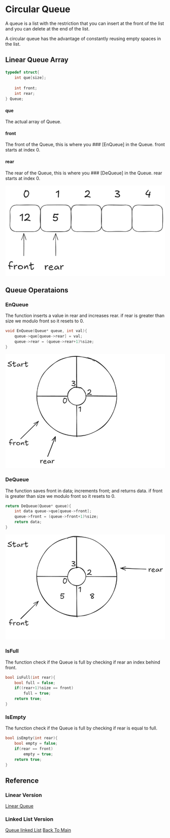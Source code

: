 
# Circular Queue

A queue is a list with the restriction that you can insert at the front of the list
and you can delete at the end of the list.

A circular queue has the advantage of constantly reusing empty spaces in the list.

## Linear Queue Array
```c
typedef struct{
    int que[size];

    int front;
    int rear;
} Queue;
```
#### que
The actual array of Queue.

#### front
The front of the Queue, this is where you ### [EnQueue] in the Queue.
front starts at index 0.

#### rear
The rear of the Queue, this is where you ### [DeQueue] in the Queue.
rear starts at index 0.

![Queue](Images/queue.png)

## Queue Operataions
### EnQueue
The function inserts a value in rear and increases rear.
if rear is greater than size we modulo front so it resets to 0.
```c
void EnQueue(Queue* queue, int val){
    queue->que[queue->rear] = val;
    queue->rear = (queue->rear+1)%size;
}
```
![enqueue_gif](Images/enqueueC.gif)
### DeQueue
The function saves front in data; increments front; and returns data.
if front is greater than size we modulo front so it resets to 0.
```c
return DeQueue(Queue* queue){
    int data queue->que[queue->front];
    queue->front = (queue->front+1)%size;
    return data;
}
```
![dequeue_gif](Images/dequeueC.gif)

### IsFull
 The function check if the Queue is full by checking if rear an index behind front.
```c
bool isFull(int rear){
    bool full = false;
    if((rear+1)%size == front)
        full = true;
    return true;
}
```

### IsEmpty
 The function check if the Queue is full by checking if rear is equal to full.
```c
bool isEmpty(int rear){
    bool empty = false;
    if(rear == front)
        empty = true;
    return true;
}
```
## Reference
### Linear Version
[Linear Queue](Queue.md)
### Linked List Version
[Queue linked List](Queue_LinkedList.md)
[Back To Main](readme.md)
